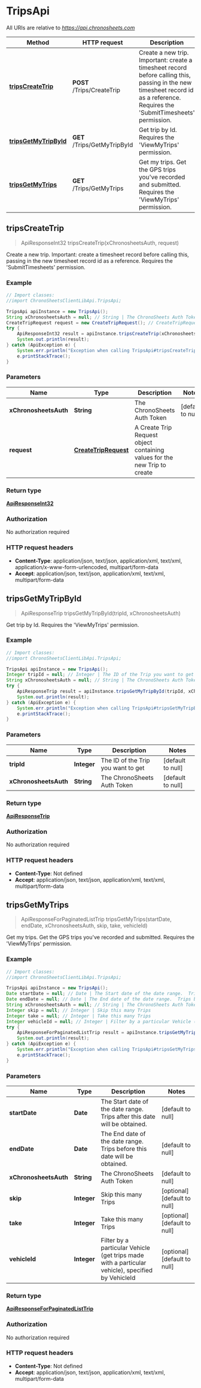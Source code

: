 # TripsApi

All URIs are relative to *https://api.chronosheets.com*

Method | HTTP request | Description
------------- | ------------- | -------------
[**tripsCreateTrip**](TripsApi.md#tripsCreateTrip) | **POST** /Trips/CreateTrip | Create a new trip.  Important: create a timesheet record before calling this, passing in the new timesheet record id as a reference.    Requires the &#39;SubmitTimesheets&#39; permission.
[**tripsGetMyTripById**](TripsApi.md#tripsGetMyTripById) | **GET** /Trips/GetMyTripById | Get trip by Id.    Requires the &#39;ViewMyTrips&#39; permission.
[**tripsGetMyTrips**](TripsApi.md#tripsGetMyTrips) | **GET** /Trips/GetMyTrips | Get my trips.  Get the GPS trips you&#39;ve recorded and submitted.    Requires the &#39;ViewMyTrips&#39; permission.



## tripsCreateTrip

> ApiResponseInt32 tripsCreateTrip(xChronosheetsAuth, request)

Create a new trip.  Important: create a timesheet record before calling this, passing in the new timesheet record id as a reference.    Requires the &#39;SubmitTimesheets&#39; permission.

### Example

```java
// Import classes:
//import ChronoSheetsClientLibApi.TripsApi;

TripsApi apiInstance = new TripsApi();
String xChronosheetsAuth = null; // String | The ChronoSheets Auth Token
CreateTripRequest request = new CreateTripRequest(); // CreateTripRequest | A Create Trip Request object containing values for the new Trip to create
try {
    ApiResponseInt32 result = apiInstance.tripsCreateTrip(xChronosheetsAuth, request);
    System.out.println(result);
} catch (ApiException e) {
    System.err.println("Exception when calling TripsApi#tripsCreateTrip");
    e.printStackTrace();
}
```

### Parameters


Name | Type | Description  | Notes
------------- | ------------- | ------------- | -------------
 **xChronosheetsAuth** | **String**| The ChronoSheets Auth Token | [default to null]
 **request** | [**CreateTripRequest**](CreateTripRequest.md)| A Create Trip Request object containing values for the new Trip to create |

### Return type

[**ApiResponseInt32**](ApiResponseInt32.md)

### Authorization

No authorization required

### HTTP request headers

- **Content-Type**: application/json, text/json, application/xml, text/xml, application/x-www-form-urlencoded, multipart/form-data
- **Accept**: application/json, text/json, application/xml, text/xml, multipart/form-data


## tripsGetMyTripById

> ApiResponseTrip tripsGetMyTripById(tripId, xChronosheetsAuth)

Get trip by Id.    Requires the &#39;ViewMyTrips&#39; permission.

### Example

```java
// Import classes:
//import ChronoSheetsClientLibApi.TripsApi;

TripsApi apiInstance = new TripsApi();
Integer tripId = null; // Integer | The ID of the Trip you want to get
String xChronosheetsAuth = null; // String | The ChronoSheets Auth Token
try {
    ApiResponseTrip result = apiInstance.tripsGetMyTripById(tripId, xChronosheetsAuth);
    System.out.println(result);
} catch (ApiException e) {
    System.err.println("Exception when calling TripsApi#tripsGetMyTripById");
    e.printStackTrace();
}
```

### Parameters


Name | Type | Description  | Notes
------------- | ------------- | ------------- | -------------
 **tripId** | **Integer**| The ID of the Trip you want to get | [default to null]
 **xChronosheetsAuth** | **String**| The ChronoSheets Auth Token | [default to null]

### Return type

[**ApiResponseTrip**](ApiResponseTrip.md)

### Authorization

No authorization required

### HTTP request headers

- **Content-Type**: Not defined
- **Accept**: application/json, text/json, application/xml, text/xml, multipart/form-data


## tripsGetMyTrips

> ApiResponseForPaginatedListTrip tripsGetMyTrips(startDate, endDate, xChronosheetsAuth, skip, take, vehicleId)

Get my trips.  Get the GPS trips you&#39;ve recorded and submitted.    Requires the &#39;ViewMyTrips&#39; permission.

### Example

```java
// Import classes:
//import ChronoSheetsClientLibApi.TripsApi;

TripsApi apiInstance = new TripsApi();
Date startDate = null; // Date | The Start date of the date range.  Trips after this date will be obtained.
Date endDate = null; // Date | The End date of the date range.  Trips before this date will be obtained.
String xChronosheetsAuth = null; // String | The ChronoSheets Auth Token
Integer skip = null; // Integer | Skip this many Trips
Integer take = null; // Integer | Take this many Trips
Integer vehicleId = null; // Integer | Filter by a particular Vehicle (get trips made with a particular vehicle), specified by VehicleId
try {
    ApiResponseForPaginatedListTrip result = apiInstance.tripsGetMyTrips(startDate, endDate, xChronosheetsAuth, skip, take, vehicleId);
    System.out.println(result);
} catch (ApiException e) {
    System.err.println("Exception when calling TripsApi#tripsGetMyTrips");
    e.printStackTrace();
}
```

### Parameters


Name | Type | Description  | Notes
------------- | ------------- | ------------- | -------------
 **startDate** | **Date**| The Start date of the date range.  Trips after this date will be obtained. | [default to null]
 **endDate** | **Date**| The End date of the date range.  Trips before this date will be obtained. | [default to null]
 **xChronosheetsAuth** | **String**| The ChronoSheets Auth Token | [default to null]
 **skip** | **Integer**| Skip this many Trips | [optional] [default to null]
 **take** | **Integer**| Take this many Trips | [optional] [default to null]
 **vehicleId** | **Integer**| Filter by a particular Vehicle (get trips made with a particular vehicle), specified by VehicleId | [optional] [default to null]

### Return type

[**ApiResponseForPaginatedListTrip**](ApiResponseForPaginatedListTrip.md)

### Authorization

No authorization required

### HTTP request headers

- **Content-Type**: Not defined
- **Accept**: application/json, text/json, application/xml, text/xml, multipart/form-data

